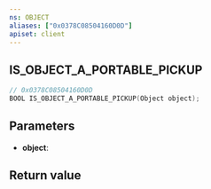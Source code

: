 ```yaml
---
ns: OBJECT
aliases: ["0x0378C08504160D0D"]
apiset: client
---
```

## IS_OBJECT_A_PORTABLE_PICKUP

```c
// 0x0378C08504160D0D
BOOL IS_OBJECT_A_PORTABLE_PICKUP(Object object);
```


## Parameters
* **object**:

## Return value

